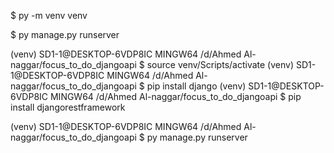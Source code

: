 $ py -m venv venv

$ py manage.py runserver

(venv)
SD1-1@DESKTOP-6VDP8IC MINGW64 /d/Ahmed Al-naggar/focus_to_do_djangoapi
$ source venv/Scripts/activate
(venv)
SD1-1@DESKTOP-6VDP8IC MINGW64 /d/Ahmed Al-naggar/focus_to_do_djangoapi
$ pip install django
(venv)
SD1-1@DESKTOP-6VDP8IC MINGW64 /d/Ahmed Al-naggar/focus_to_do_djangoapi
$ pip install djangorestframework

(venv)
SD1-1@DESKTOP-6VDP8IC MINGW64 /d/Ahmed Al-naggar/focus_to_do_djangoapi
$ py manage.py runserver


